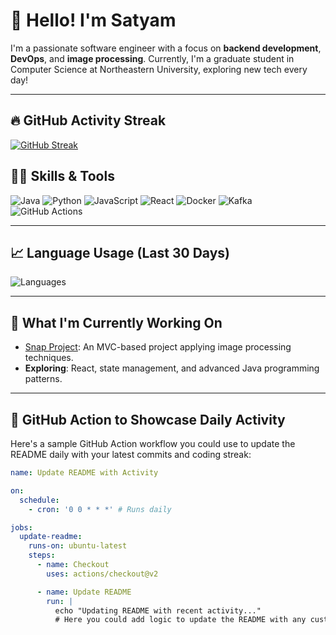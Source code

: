# 👋 Hello! I'm Satyam

I'm a passionate software engineer with a focus on **backend development**, **DevOps**, and **image processing**. Currently, I'm a graduate student in Computer Science at Northeastern University, exploring new tech every day!

---

## 🔥 GitHub Activity Streak
[![GitHub Streak](https://streak-stats.demolab.com/?user=satyampriyam)](https://git.io/streak-stats)

## 🧑‍💻 Skills & Tools
![Java](https://img.shields.io/badge/Code-Java-informational?style=flat-square&logo=java&logoColor=white&color=2bbc8a)
![Python](https://img.shields.io/badge/Code-Python-informational?style=flat-square&logo=python&logoColor=white&color=2bbc8a)
![JavaScript](https://img.shields.io/badge/Code-JavaScript-informational?style=flat-square&logo=javascript&logoColor=white&color=2bbc8a)
![React](https://img.shields.io/badge/Framework-React-informational?style=flat-square&logo=react&logoColor=white&color=2bbc8a)
![Docker](https://img.shields.io/badge/Tools-Docker-informational?style=flat-square&logo=docker&logoColor=white&color=2bbc8a)
![Kafka](https://img.shields.io/badge/Tools-Kafka-informational?style=flat-square&logo=apache-kafka&logoColor=white&color=2bbc8a)
![GitHub Actions](https://img.shields.io/badge/Tools-GitHub_Actions-informational?style=flat-square&logo=github-actions&logoColor=white&color=2bbc8a)

---

## 📈 Language Usage (Last 30 Days)
![Languages](https://github-readme-stats.vercel.app/api/top-langs/?username=satyampriyam&layout=compact&theme=radical)

---

## 🌱 What I'm Currently Working On
- [Snap Project](link-to-project-repo): An MVC-based project applying image processing techniques.
- **Exploring**: React, state management, and advanced Java programming patterns.

---

## 🤖 GitHub Action to Showcase Daily Activity
Here's a sample GitHub Action workflow you could use to update the README daily with your latest commits and coding streak:

```yaml
name: Update README with Activity

on:
  schedule:
    - cron: '0 0 * * *' # Runs daily

jobs:
  update-readme:
    runs-on: ubuntu-latest
    steps:
      - name: Checkout
        uses: actions/checkout@v2

      - name: Update README
        run: |
          echo "Updating README with recent activity..."
          # Here you could add logic to update the README with any custom script

